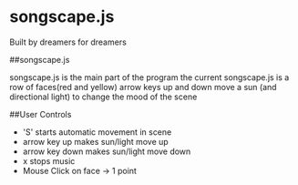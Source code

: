 # songscape.js

Built by dreamers for dreamers

##songscape.js

songscape.js is the main part of the program
the current songscape.js is a row of faces(red and yellow) arrow keys up and down move a sun (and directional light) to change the mood of the scene

##User Controls

+ 'S' starts automatic movement in scene
+ arrow key up makes sun/light move up
+ arrow key down makes sun/light move down
+ x stops music
+ Mouse Click on face -> 1 point  
